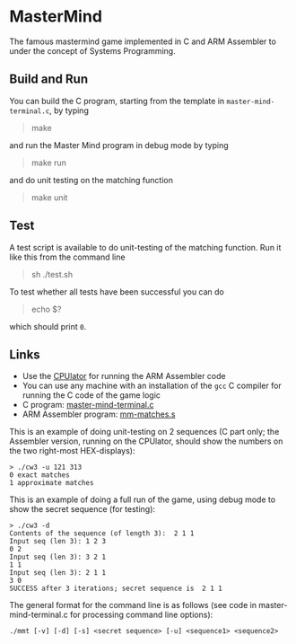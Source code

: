 # MasterMind
The famous mastermind game implemented in C and ARM Assembler to under the concept of Systems Programming.

## Build and Run
You can build the C program, starting from the template in `master-mind-terminal.c`, by typing
> make

and run the Master Mind program in debug mode by typing
> make run

and do unit testing on the matching function
> make unit

## Test
A test script is available to do unit-testing of the matching function. Run it like this from the command line
> sh ./test.sh

To test whether all tests have been successful you can do
> echo $?

which should print `0`.


## Links
- Use the [CPUlator](https://cpulator.01xz.net/?sys=arm-de1soc&d_audio=48000) for running the ARM Assembler code
- You can use any machine with an installation of the `gcc` C compiler for running the C code of the game logic
- C program: [master-mind-terminal.c](master-mind-terminal.c)
- ARM Assembler program: [mm-matches.s](mm-matches.s)

This is an example of doing unit-testing on 2 sequences (C part only; the Assembler version, running on the CPUlator, should show the numbers on the two right-most HEX-displays):
```
> ./cw3 -u 121 313
0 exact matches
1 approximate matches
```

This is an example of doing a full run of the game, using debug mode to show the secret sequence (for testing):
```
> ./cw3 -d
Contents of the sequence (of length 3):  2 1 1
Input seq (len 3): 1 2 3
0 2
Input seq (len 3): 3 2 1
1 1
Input seq (len 3): 2 1 1
3 0
SUCCESS after 3 iterations; secret sequence is  2 1 1
```

The general format for the command line is as follows (see code in master-mind-terminal.c for processing command line options):
```
./mmt [-v] [-d] [-s] <secret sequence> [-u] <sequence1> <sequence2>
```
